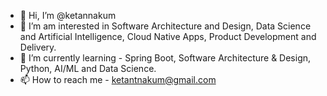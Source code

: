- 👋 Hi, I’m @ketannakum
- 👀 I’m am interested in Software Architecture and Design, Data Science and Artificial Intelligence, Cloud Native Apps, Product Development and Delivery.  
- 🌱 I’m currently learning - Spring Boot, Software Architecture & Design, Python, AI/ML and Data Science. 
- 📫 How to reach me - ketantnakum@gmail.com

<!---
ketannakum/ketannakum is a ✨ special ✨ repository because its `README.md` (this file) appears on your GitHub profile.
You can click the Preview link to take a look at your changes.

- 💞️ I’m looking to collaborate on Software Architecture and Design/ Delivery projects. 
--->
